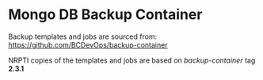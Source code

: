 # Mongo DB Backup Container

Backup templates and jobs are sourced from: https://github.com/BCDevOps/backup-container

NRPTI copies of the templates and jobs are based on *backup-container* tag **2.3.1**
